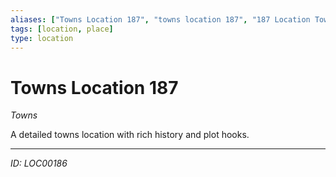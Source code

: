 ```yaml
---
aliases: ["Towns Location 187", "towns location 187", "187 Location Towns"]
tags: [location, place]
type: location
---
```


# Towns Location 187

*Towns*

A detailed towns location with rich history and plot hooks.

---
*ID: LOC00186*